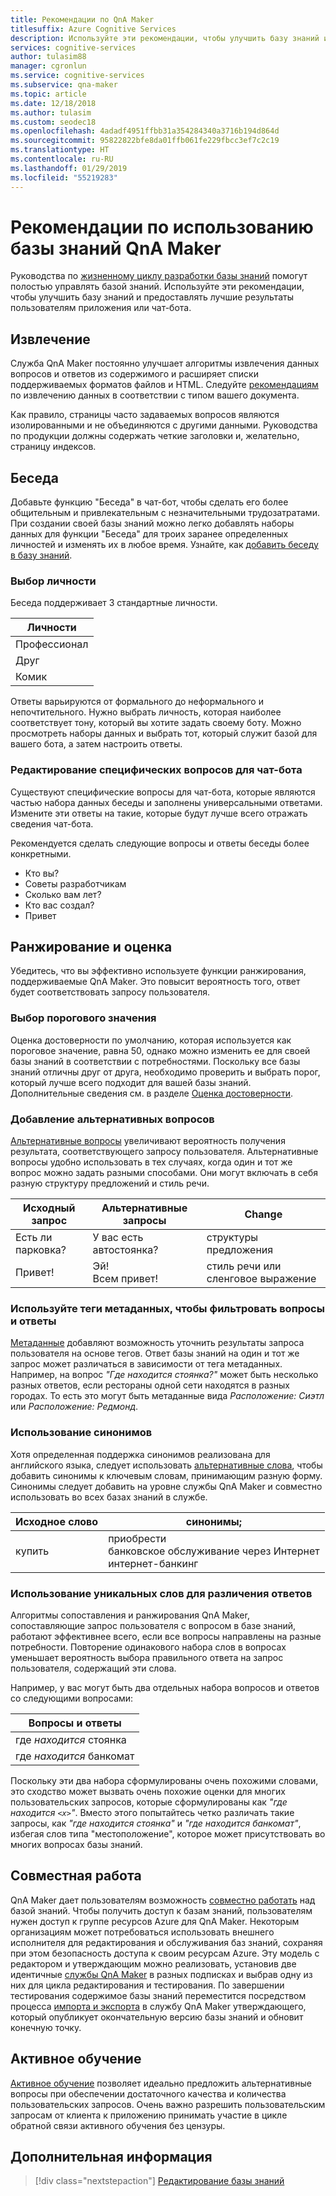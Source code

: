 ```yaml
---
title: Рекомендации по QnA Maker
titlesuffix: Azure Cognitive Services
description: Используйте эти рекомендации, чтобы улучшить базу знаний и предоставлять лучшие результаты пользователям приложения или чат-бота.
services: cognitive-services
author: tulasim88
manager: cgronlun
ms.service: cognitive-services
ms.subservice: qna-maker
ms.topic: article
ms.date: 12/18/2018
ms.author: tulasim
ms.custom: seodec18
ms.openlocfilehash: 4adadf4951ffbb31a354284340a3716b194d864d
ms.sourcegitcommit: 95822822bfe8da01ffb061fe229fbcc3ef7c2c19
ms.translationtype: HT
ms.contentlocale: ru-RU
ms.lasthandoff: 01/29/2019
ms.locfileid: "55219283"
---
```

# <a name="best-practices-of-a-qna-maker-knowledge-base"></a>Рекомендации по использованию базы знаний QnA Maker
Руководства по [жизненному циклу разработки базы знаний](../Concepts/development-lifecycle-knowledge-base.md) помогут полостью управлять базой знаний. Используйте эти рекомендации, чтобы улучшить базу знаний и предоставлять лучшие результаты пользователям приложения или чат-бота.

## <a name="extraction"></a>Извлечение
Служба QnA Maker постоянно улучшает алгоритмы извлечения данных вопросов и ответов из содержимого и расширяет списки поддерживаемых форматов файлов и HTML. Следуйте [рекомендациям](../Concepts/data-sources-supported.md) по извлечению данных в соответствии с типом вашего документа. 

Как правило, страницы часто задаваемых вопросов являются изолированными и не объединяются с другими данными. Руководства по продукции должны содержать четкие заголовки и, желательно, страницу индексов. 

## <a name="chit-chat"></a>Беседа
Добавьте функцию "Беседа" в чат-бот, чтобы сделать его более общительным и привлекательным с незначительными трудозатратами. При создании своей базы знаний можно легко добавлять наборы данных для функции "Беседа" для троих заранее определенных личностей и изменять их в любое время. Узнайте, как [добавить беседу в базу знаний](../How-To/chit-chat-knowledge-base.md). 

### <a name="choosing-a-personality"></a>Выбор личности
Беседа поддерживает 3 стандартные личности. 

|Личности|
|--|
|Профессионал|
|Друг|
|Комик|

Ответы варьируются от формального до неформального и непочтительного. Нужно выбрать личность, которая наиболее соответствует тону, который вы хотите задать своему боту. Можно просмотреть наборы данных и выбрать тот, который служит базой для вашего бота, а затем настроить ответы. 

### <a name="edit-bot-specific-questions"></a>Редактирование специфических вопросов для чат-бота
Существуют специфические вопросы для чат-бота, которые являются частью набора данных беседы и заполнены универсальными ответами. Измените эти ответы на такие, которые будут лучше всего отражать сведения чат-бота. 

Рекомендуется сделать следующие вопросы и ответы беседы более конкретными.

* Кто вы?
* Советы разработчикам
* Сколько вам лет?
* Кто вас создал?
* Привет
   

## <a name="rankingscoring"></a>Ранжирование и оценка
Убедитесь, что вы эффективно используете функции ранжирования, поддерживаемые QnA Maker. Это повысит вероятность того, ответ будет соответствовать запросу пользователя.

### <a name="choosing-a-threshold"></a>Выбор порогового значения
Оценка достоверности по умолчанию, которая используется как пороговое значение, равна 50, однако можно изменить ее для своей базы знаний в соответствии с потребностями. Поскольку все базы знаний отличны друг от друга, необходимо проверить и выбрать порог, который лучше всего подходит для вашей базы знаний. Дополнительные сведения см. в разделе [Оценка достоверности](../Concepts/confidence-score.md). 


### <a name="add-alternate-questions"></a>Добавление альтернативных вопросов
[Альтернативные вопросы](../How-To/edit-knowledge-base.md) увеличивают вероятность получения результата, соответствующего запросу пользователя. Альтернативные вопросы удобно использовать в тех случаях, когда один и тот же вопрос можно задать разными способами. Они могут включать в себя разную структуру предложений и стиль речи.

|Исходный запрос|Альтернативные запросы|Change| 
|--|--|--|
|Есть ли парковка?|У вас есть автостоянка?|структуры предложения|
 |Привет!|Эй!<br>Всем привет!|стиль речи или сленговое выражение|

<a name="#use-metadata-filters"></a>

### <a name="use-metadata-tags-to-filter-questions-and-answers"></a>Используйте теги метаданных, чтобы фильтровать вопросы и ответы

[Метаданные](../How-To/edit-knowledge-base.md) добавляют возможность уточнить результаты запроса пользователя на основе тегов. Ответ базы знаний на один и тот же запрос может различаться в зависимости от тега метаданных. Например, на вопрос *"Где находится стоянка?"* может быть несколько разных ответов, если рестораны одной сети находятся в разных городах. То есть это могут быть метаданные вида *Расположение: Сиэтл* или *Расположение: Редмонд*.

### <a name="use-synonyms"></a>Использование синонимов
Хотя определенная поддержка синонимов реализована для английского языка, следует использовать [альтернативные слова](https://westus.dev.cognitive.microsoft.com/docs/services/5a93fcf85b4ccd136866eb37/operations/5ac266295b4ccd1554da75fd), чтобы добавить синонимы к ключевым словам, принимающим разную форму. Синонимы следует добавить на уровне службы QnA Maker и совместно использовать во всех базах знаний в службе.

|Исходное слово|синонимы;|
|--|--|
|купить|приобрести<br>банковское обслуживание через Интернет<br>интернет-банкинг|

### <a name="use-distinct-words-to-differentiate-questions"></a>Использование уникальных слов для различения ответов
Алгоритмы сопоставления и ранжирования QnA Maker, сопоставляющие запрос пользователя с вопросом в базе знаний, работают эффективнее всего, если все вопросы направлены на разные потребности. Повторение одинакового набора слов в вопросах уменьшает вероятность выбора правильного ответа на запрос пользователя, содержащий эти слова. 

Например, у вас могут быть два отдельных набора вопросов и ответов со следующими вопросами:

|Вопросы и ответы|
|--|
|где *находится* стоянка|
|где *находится* банкомат|

Поскольку эти два набора сформулированы очень похожими словами, это сходство может вызвать очень похожие оценки для многих пользовательских запросов, которые сформулированы как *"где находится `<x>`"*. Вместо этого попытайтесь четко различать такие запросы, как *"где находится стоянка"* и *"где находится банкомат"*, избегая слов типа "местоположение", которое может присутствовать во многих вопросах базы знаний. 


## <a name="collaborate"></a>Совместная работа
QnA Maker дает пользователям возможность [совместно работать](../How-to/collaborate-knowledge-base.md) над базой знаний. Чтобы получить доступ к базам знаний, пользователям нужен доступ к группе ресурсов Azure для QnA Maker. Некоторым организациям может потребоваться использовать внешнего исполнителя для редактирования и обслуживания баз знаний, сохраняя при этом безопасность доступа к своим ресурсам Azure. Эту модель с редактором и утверждающим можно реализовать, установив две идентичные [службы QnA Maker](../How-to/set-up-qnamaker-service-azure.md) в разных подписках и выбрав одну из них для цикла редактирования и тестирования. По завершении тестирования содержимое базы знаний переместится посредством процесса [импорта и экспорта](../Tutorials/migrate-knowledge-base.md) в службу QnA Maker утверждающего, который опубликует окончательную версию базы знаний и обновит конечную точку.

## <a name="active-learning"></a>Активное обучение

[Активное обучение](../How-to/improve-knowledge-base.md) позволяет идеально предложить альтернативные вопросы при обеспечении достаточного качества и количества пользовательских запросов. Очень важно разрешить пользовательским запросам от клиента к приложению принимать участие в цикле обратной связи активного обучения без цензуры.

## <a name="next-steps"></a>Дополнительная информация

> [!div class="nextstepaction"]
> [Редактирование базы знаний](../How-to/edit-knowledge-base.md)
